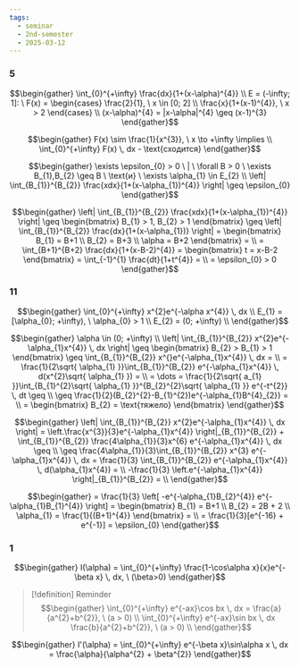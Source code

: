 ```yaml
---
tags:
  - seminar
  - 2nd-semester
  - 2025-03-12
---
```


### 5

$$\begin{gather}
\int_{0}^{+\infty} \frac{dx}{1+(x-\alpha)^{4}} \\
E = (-\infty; 1]: \ F(x) = \begin{cases}
\frac{2}{1}, \ x \in [0; 2] \\
\frac{x}{1+(x-1)^{4}}, \ x > 2
\end{cases} \\
(x-\alpha)^{4} = |x-\alpha|^{4} \geq (x-1)^{3}
\end{gather}$$

$$\begin{gather}
F(x) \sim \frac{1}{x^{3}}, \ x \to +\infty \implies \\
\int_{0}^{+\infty} F(x) \, dx - \text{сходится}
\end{gather}$$

$$\begin{gather}
\exists \epsilon_{0}  > 0 \ | \ \forall B > 0 \ \exists B_{1},B_{2} \geq B \ \text{и} \ \exists \alpha_{1} \in E_{2} \\
\left| \int_{B_{1}}^{B_{2}} \frac{xdx}{1+(x-\alpha_{1})^{4}} \right|  \geq \epsilon_{0}
\end{gather}$$

$$\begin{gather}
\left| \int_{B_{1}}^{B_{2}} \frac{xdx}{1+(x-\alpha_{1})^{4}} \right| \geq \begin{bmatrix}
B_{1} > 1, B_{2} > 1
\end{bmatrix} \geq \left| \int_{B_{1}}^{B_{2}} \frac{dx}{1+(x-\alpha_{1})} \right| = \begin{bmatrix}
B_{1} = B+1 \\
B_{2} = B+3 \\
\alpha = B+2
\end{bmatrix} = \\
= \int_{B+1}^{B+2} \frac{dx}{1+(x-B-2)^{4}} = \begin{bmatrix}
t = x-B-2
\end{bmatrix} = \int_{-1}^{1} \frac{dt}{1+t^{4}} = \\
= \epsilon_{0} > 0
\end{gather}$$

### 11

$$\begin{gather}
\int_{0}^{+\infty} x^{2}e^{-\alpha x^{4}} \, dx  \\
E_{1} = [\alpha_{0}; +\infty), \ \alpha_{0} > 1 \\
E_{2} = (0; +\infty) \\
\end{gather}$$

$$\begin{gather}
\alpha \in (0; +\infty) \\
\left| \int_{B_{1}}^{B_{2}} x^{2}e^{-\alpha_{1}x^{4}} \, dx  \right| \geq \begin{bmatrix}
B_{2} > B_{1} > 1
\end{bmatrix} \geq \int_{B_{1}}^{B_{2}} x^{}e^{-\alpha_{1}x^{4}} \, dx = \\
= \frac{1}{2\sqrt{ \alpha_{1} }}\int_{B_{1}}^{B_{2}} e^{-\alpha_{1}x^{4}} \, d(x^{2}\sqrt{ \alpha_{1} })  = \\
= \dots = \frac{1}{2\sqrt{ a_{1} }}\int_{B_{1}^{2}\sqrt{ \alpha_{1} }}^{B_{2}^{2}\sqrt{ \alpha_{1} }} e^{-t^{2}} \, dt \geq \\
\geq \frac{1}{2}(B_{2}^{2}-B_{1}^{2})e^{-\alpha_{1}B^{4}_{2}} = \\
= \begin{bmatrix}
B_{2} = \text{тяжело}
\end{bmatrix}
\end{gather}$$

$$\begin{gather}
\left| \int_{B_{1}}^{B_{2}} x^{2}e^{-\alpha_{1}x^{4}} \, dx  \right| = \left.\frac{x^{3}}{3}e^{-\alpha_{1}x^{4}} \right|_{B_{1}}^{B_{2}} + \int_{B_{1}}^{B_{2}} \frac{4\alpha_{1}}{3}x^{6} e^{-\alpha_{1}x^{4}} \, dx \geq \\
\geq \frac{4\alpha_{1}}{3}\int_{B_{1}}^{B_{2}} x^{3} e^{-\alpha_{1}x^{4}} \, dx = \frac{1}{3} \int_{B_{1}}^{B_{2}} e^{-\alpha_{1}x^{4}} \, d(\alpha_{1}x^{4}) = \\
-\frac{1}{3} \left.e^{-\alpha_{1}x^{4}} \right|_{B_{1}}^{B_{2}} = \\
\end{gather}$$

$$\begin{gather}
= \frac{1}{3} \left[ -e^{-\alpha_{1}B_{2}^{4}} e^{-\alpha_{1}B_{1}^{4}} \right]  = \begin{bmatrix}
B_{1} = B+1 \\
B_{2} = 2B + 2 \\
\alpha_{1} = \frac{1}{(B+1)^{4}}
\end{bmatrix} = \\
= \frac{1}{3}[e^{-16} + e^{-1}] = \epsilon_{0}
\end{gather}$$

### 1

$$\begin{gather}
I(\alpha) = \int_{0}^{+\infty} \frac{1-\cos\alpha x}{x}e^{-\beta x} \, dx, \ (\beta>0)
\end{gather}$$

> [!definition] Reminder
> $$\begin{gather}
\int_{0}^{+\infty} e^{-ax}\cos bx \, dx = \frac{a}{a^{2}+b^{2}}, \ (a > 0) \\
\int_{0}^{+\infty} e^{-ax}\sin bx \, dx \frac{b}{a^{2}+b^{2}}, \ (a > 0) \\
\end{gather}$$

$$\begin{gather}
I'(\alpha) = \int_{0}^{+\infty} e^{-\beta x}\sin\alpha x  \, dx  = \frac{\alpha}{\alpha^{2} + \beta^{2}}
\end{gather}$$